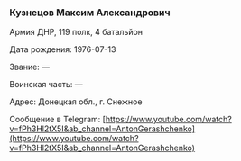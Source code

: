 ### Кузнецов Максим Александрович

Армия ДНР, 119 полк, 4 батальйон

Дата рождения: 1976-07-13

Звание: —

Воинская часть: —

Адрес: Донецкая обл., г. Снежное

Сообщение в Telegram: [https://www.youtube.com/watch?v=fPh3Hl2tX5I&ab_channel=AntonGerashchenko](https://www.youtube.com/watch?v=fPh3Hl2tX5I&ab_channel=AntonGerashchenko)

